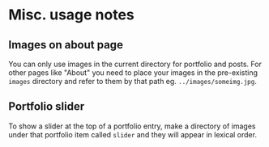 # Misc. usage notes

## Images on about page

You can only use images in the current directory for portfolio and posts. For other pages like "About" you need to place your images in the pre-existing `images` directory and refer to them by that path eg. `../images/someimg.jpg`.

## Portfolio slider

To show a slider at the top of a portfolio entry, make a directory of images under that portfolio item called `slider` and they will appear in lexical order.

